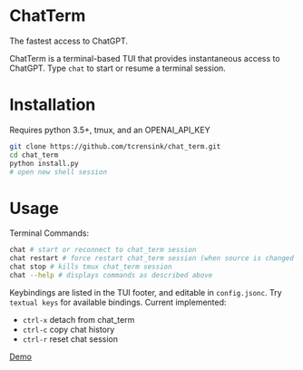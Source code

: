 # ChatTerm
The fastest access to ChatGPT.

ChatTerm is a terminal-based TUI that provides instantaneous access to ChatGPT. Type `chat` to start or resume a terminal session.

# Installation
Requires python 3.5+, tmux, and an OPENAI_API_KEY

```bash
git clone https://github.com/tcrensink/chat_term.git
cd chat_term
python install.py
# open new shell session
```

# Usage
Terminal Commands:
```bash
chat # start or reconnect to chat_term session
chat restart # force restart chat_term session (when source is changed or error occurs)
chat stop # kills tmux chat_term session
chat --help # displays commands as described above
```

Keybindings are listed in the TUI footer, and editable in `config.jsonc`. Try `textual keys` for available bindings. Current implemented:
- `ctrl-x` detach from chat_term
- `ctrl-c` copy chat history
- `ctrl-r` reset chat session

[Demo](https://user-images.githubusercontent.com/26497809/238851240-20f6f849-27f6-4e35-b6ef-e8ec761e63de.mov)
